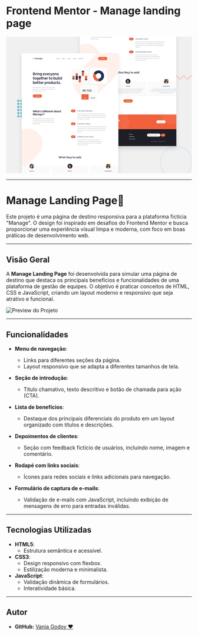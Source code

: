 # Frontend Mentor - Manage landing page

![Prévia do design para o desafio de código da página inicial do Manage](./design/desktop-preview.jpg)

--- 

# Manage Landing Page👋

Este projeto é uma página de destino responsiva para a plataforma fictícia "Manage". O design foi inspirado em desafios do Frontend Mentor e busca proporcionar uma experiência visual limpa e moderna, com foco em boas práticas de desenvolvimento web.

--- 

## Visão Geral

A **Manage Landing Page** foi desenvolvida para simular uma página de destino que destaca os principais benefícios e funcionalidades de uma plataforma de gestão de equipes. O objetivo é praticar conceitos de HTML, CSS e JavaScript, criando um layout moderno e responsivo que seja atrativo e funcional.

![Preview do Projeto](./images/preview.png)

---

## Funcionalidades

- **Menu de navegação**:
  - Links para diferentes seções da página.
  - Layout responsivo que se adapta a diferentes tamanhos de tela.
  
- **Seção de introdução**:
  - Título chamativo, texto descritivo e botão de chamada para ação (CTA).
  
- **Lista de benefícios**:
  - Destaque dos principais diferenciais do produto em um layout organizado com títulos e descrições.

- **Depoimentos de clientes**:
  - Seção com feedback fictício de usuários, incluindo nome, imagem e comentário.

- **Rodapé com links sociais**:
  - Ícones para redes sociais e links adicionais para navegação.

- **Formulário de captura de e-mails**:
  - Validação de e-mails com JavaScript, incluindo exibição de mensagens de erro para entradas inválidas.

---

## Tecnologias Utilizadas

- **HTML5**:
  - Estrutura semântica e acessível.
- **CSS3**:
  - Design responsivo com flexbox.
  - Estilização moderna e minimalista.
- **JavaScript**:
  - Validação dinâmica de formulários.
  - Interatividade básica.

---

## Autor

- **GitHub:** [Vania Godoy ♥](https://github.com/VaniaGodoy)
